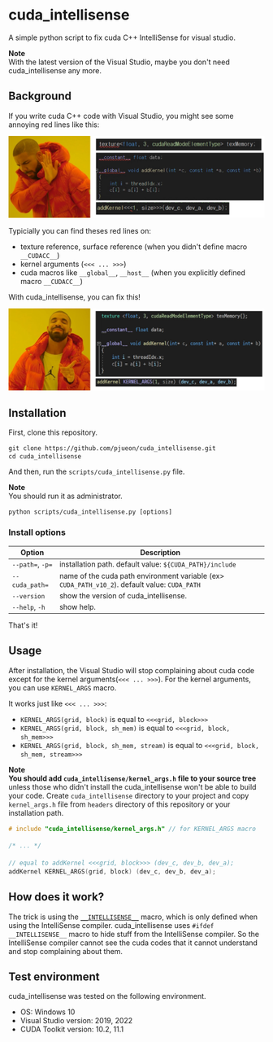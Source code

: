 # cuda_intellisense
A simple python script to fix cuda C++ IntelliSense for visual studio. 

**Note**  
With the latest version of the Visual Studio, maybe you don't need cuda_intellisense any more. 


## Background 
If you write cuda C++ code with Visual Studio, you might see some annoying red lines like this:  

![before](img/before.jpg)

Typicially you can find theses red lines on:
- texture reference, surface reference  (when you didn't define macro `__CUDACC__`)
- kernel arguments (`<<< ... >>>`)
- cuda macros like `__global__`, `__host__` (when you explicitly defined macro `__CUDACC__`)

With cuda_intellisense, you can fix this!

![after](img/after.jpg)


## Installation
First, clone this repository.

```shell
git clone https://github.com/pjueon/cuda_intellisense.git
cd cuda_intellisense
```

And then, run the `scripts/cuda_intellisense.py` file.   

**Note**  
You should run it as administrator.

```shell
python scripts/cuda_intellisense.py [options]
```

### Install options
|Option|Description|
|------|-----------|
|`--path=`, `-p=`|installation path. default value: `${CUDA_PATH}/include`|
|`--cuda_path=`|name of the cuda path environment variable (ex> `CUDA_PATH_v10_2`). default value: `CUDA_PATH`|
|`--version`|show the version of cuda_intellisense.|
|`--help`, `-h`|show help.|

That's it!

## Usage
After installation, the Visual Studio will stop complaining about cuda code except for the kernel arguments(`<<< ... >>>`).
For the kernel arguments, you can use `KERNEL_ARGS` macro.

It works just like `<<< ... >>>`: 
- `KERNEL_ARGS(grid, block)` is equal to `<<<grid, block>>>`
- `KERNEL_ARGS(grid, block, sh_mem)` is equal to `<<<grid, block, sh_mem>>>`
- `KERNEL_ARGS(grid, block, sh_mem, stream)` is equal to `<<<grid, block, sh_mem, stream>>>`

**Note**  
**You should add `cuda_intellisense/kernel_args.h` file to your source tree** unless those who didn't install the cuda_intellisense won't be able to build your code.
Create `cuda_intellisense` directory to your project and copy `kernel_args.h` file from `headers` directory of this repository or your installation path.   

```cpp
# include "cuda_intellisense/kernel_args.h" // for KERNEL_ARGS macro

/* ... */

// equal to addKernel <<<grid, block>>> (dev_c, dev_b, dev_a);
addKernel KERNEL_ARGS(grid, block) (dev_c, dev_b, dev_a);
```


## How does it work?
The trick is using the [`__INTELLISENSE__`](https://devblogs.microsoft.com/cppblog/troubleshooting-tips-for-intellisense-slowness/) macro, which is only defined when using the IntelliSense compiler. cuda_intellisense uses `#ifdef __INTELLISENSE__` macro to hide stuff from the IntelliSense compiler. 
So the IntelliSense compiler cannot see the cuda codes that it cannot understand and stop complaining about them.


## Test environment
cuda_intellisense was tested on the following environment. 

- OS: Windows 10 
- Visual Studio version: 2019, 2022
- CUDA Toolkit version: 10.2, 11.1 

